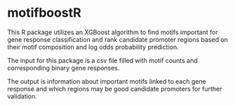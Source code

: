 # motifboostR
This R package utilizes an XGBoost algorithm to find motifs important for gene response classification and rank candidate promoter regions based on their motif composition and log odds probability prediction.

The input for this package is a csv file filled with motif counts and corresponding binary gene responses.

The output is information about important motifs linked to each gene response and which regions may be good candidate promoters for further validation.
